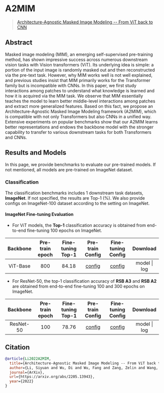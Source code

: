 # A2MIM

> [Architecture-Agnostic Masked Image Modeling -- From ViT back to CNN](https://arxiv.org/abs/2205.13943)

## Abstract

Masked image modeling (MIM), an emerging self-supervised pre-training method, has shown impressive success across numerous downstream vision tasks with Vision transformers (ViT). Its underlying idea is simple: a portion of the input image is randomly masked out and then reconstructed via the pre-text task. However, why MIM works well is not well explained, and previous studies insist that MIM primarily works for the Transformer family but is incompatible with CNNs. In this paper, we first study interactions among patches to understand what knowledge is learned and how it is acquired via the MIM task. We observe that MIM essentially teaches the model to learn better middle-level interactions among patches and extract more generalized features. Based on this fact, we propose an Architecture-Agnostic Masked Image Modeling framework (A2MIM), which is compatible with not only Transformers but also CNNs in a unified way. Extensive experiments on popular benchmarks show that our A2MIM learns better representations and endows the backbone model with the stronger capability to transfer to various downstream tasks for both Transformers and CNNs. 

<!-- <div align="center">
<img src="https://user-images.githubusercontent.com/36138628/149720586-5bfd213e-0638-47fc-b48a-a16689190e17.png" width="700" />
</div> -->

## Results and Models

In this page, we provide benchmarks to evaluate our pre-trained models. If not mentioned, all models are pre-trained on ImageNet dataset.

### Classification

The classification benchmarks includes 1 downstream task datasets, **ImageNet**. If not specified, the results are Top-1 (%). We also provide configs on ImageNet-100 dataset according to the setting on ImageNet.

#### ImageNet Fine-tuning Evaluation

* For ViT models, the **Top-1** classification accuracy is obtained from end-to-end fine-tuning 100 epochs on ImageNet.

| Backbone  | Pre-train epoch | Fine-tuning Top-1 |                                                           Pre-train Config                                                           |                                                                 Fine-tuning Config                                                                  |                                                                                                                           Download                                                                                                                            |
| :-------: | :-------------: | :---------------: | :----------------------------------------------------------------------------------------------------------------------------------: | :-------------------------------------------------------------------------------------------------------------------------------------------------: | :-----------------------------------------------------------------------------------------------------------------------------------------------------------------------------------------------------------------------------------------------------------: |
| ViT-Base  |       800       |       84.18       | [config](https://github.com/Westlake-AI/openmixup/tree/main/configs/selfsup/a2mim/imagenet/vit_base_l0_sz224_8xb128_accu2_step_fp16_ep800.py) | [config](https://github.com/Westlake-AI/openmixup/tree/main/configs/benchmarks/classification/imagenet/vit_base_p16_swin_ft_simmim_sz224_4xb128_accu2_cos_ep100.py) | model \| log |

* For ResNet-50, the top-1 classification accuracy of **RSB A3** and **RSB A2** are obtained from end-to-end fine-tuning 100 and 300 epochs on ImageNet.

| Backbone  | Pre-train epoch | Fine-tuning Top-1 |                                                           Pre-train Config                                                           |                                                                 Fine-tuning Config                                                                  |                                                                                                                           Download                                                                                                                            |
| :-------: | :-------------: | :---------------: | :----------------------------------------------------------------------------------------------------------------------------------: | :-------------------------------------------------------------------------------------------------------------------------------------------------: | :-----------------------------------------------------------------------------------------------------------------------------------------------------------------------------------------------------------------------------------------------------------: |
| ResNet-50 |       100       |      78.76        | [config](https://github.com/Westlake-AI/openmixup/tree/main/configs/selfsup/a2mim/imagenet/r50_l3_sz224_8xb256_cos_fp16_ep100.py) | [config](https://github.com/Westlake-AI/openmixup/tree/main/configs/benchmarks/classification/imagenet/r50_rsb_a2_ft_sz224_8xb256_cos_fp16_ep100.py) | model \| log |


## Citation

```bibtex
@article{Li2022A2MIM,
  title={Architecture-Agnostic Masked Image Modeling -- From ViT back to CNN},
  author={Li, Siyuan and Wu, Di and Wu, Fang and Zang, Zelin and Wang, Kai and Shang, Lei and Sun, Baigui and Li, Hao and Li, Stan. Z.},
  journal={ArXiv},
  url={https://arxiv.org/abs/2205.13943},
  year={2022}
}
```

